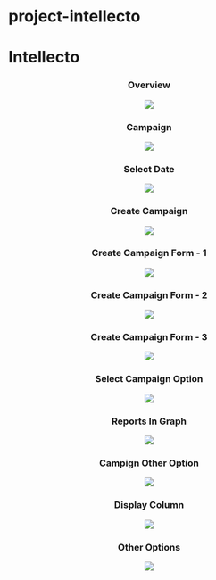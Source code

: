 # project-intellecto

# Intellecto

<div align="center">
    <h3>Overview</h3>
    <img src="/1-overview.png"></img> 
    </br>
    <h3>Campaign</h3>
    <img src="/2-campaign.png"></img> 
    </br>
    <h3>Select Date</h3>
    <img src="/3-select-date-campaign.png"></img> 
    </br>
    <h3>Create Campaign</h3>
    <img src="/4-create-campaign.png"></img> 
    </br>
    <h3>Create Campaign Form - 1</h3>
    <img src="/5-create-campain-form.png"></img> 
    </br>
    <h3>Create Campaign Form - 2</h3>
    <img src="/6-create-campaign-form.png"></img> 
    </br>
    <h3>Create Campaign Form - 3</h3>
    <img src="/7-create-camapign-form.png"></img> 
    </br>
    <h3>Select Campaign Option</h3>
    <img src="/8-selected-campaign-option.png"></img> 
    </br>
    <h3>Reports In Graph</h3>
    <img src="/9-reports-in-graph.png"></img> 
    </br>
    <h3>Campign Other Option</h3>
    <img src="/10-campaign-other-option.png"></img> 
    </br>
    <h3>Display Column</h3>
    <img src="/11-display-column.png"></img> 
    </br>
    <h3>Other Options</h3>
    <img src="/12-other-options.png"></img> 
    </br>
    </br>
</div>

